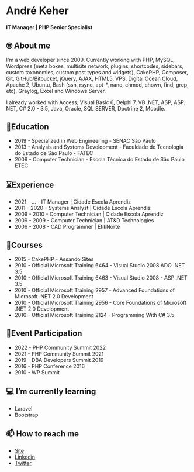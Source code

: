 # André Keher
#### IT Manager | PHP Senior Specialist

## 🤓 About me

I'm a web developer since 2009. Currently working with PHP, MySQL, Wordpress (meta boxes, multisite network, plugins, shortcodes, sidebars, custom taxonomies, custom post types and widgets), CakePHP, Composer, Git, GitHub/Bitbucket, jQuery, AJAX, HTML5, VPS, Digital Ocean Cloud, Apache 2, Ubuntu, Bash (ssh, rsync, apt-\*, nano, chmod, chown, find, grep, etc), Graylog, Excel and Windows Server.

I already worked with Access, Visual Basic 6, Delphi 7, VB .NET, ASP, ASP. NET, C# 2.0 - 3.5, Java, Oracle, SQL SERVER, Doctrine 2, Moodle.

## 🥇Education

- 2019 - Specialized in Web Engineering - SENAC São Paulo
- 2013 - Analysis and Systems Development - Faculdade de Tecnologia do Estado de São Paulo - FATEC
- 2009 - Computer Technician - Escola Técnica do Estado de São Paulo ETEC

## ⌛Experience

- 2021 - ... - IT Manager | Cidade Escola Aprendiz
- 2011 - 2020 - Systems Analyst | Cidade Escola Aprendiz
- 2009 - 2010 - Computer Technician | Cidade Escola Aprendiz
- 2009 - 2009 - Computer Technician | AT&D Technologies
- 2006 - 2008 - CAD Programmer | EtikNorte

## 📘Courses

- 2015 - CakePHP - Assando Sites
- 2010 - Official Microsoft Training 6464 - Visual Studio 2008 ADO .NET 3.5
- 2010 - Official Microsoft Training 6463 - Visual Studio 2008 - ASP .NET 3.5
- 2010 - Official Microsoft Training 2957 - Advanced Foundations of Microsoft .NET 2.0 Development
- 2010 - Official Microsoft Training 2956 - Core Foundations of Microsoft .NET 2.0 Development
- 2010 - Official Microsoft Training 2124 - Programming With C# 3.5

## 📄Event Participation

- 2022 - PHP Community Summit 2022
- 2021 - PHP Community Summit 2021
- 2019 - DBA Developers Summit 2019
- 2016 - PHP Conference 2016
- 2010 - WP Summit

## 💻 I’m currently learning

- Laravel
- Bootstrap

## 📫 How to reach me

- [Site](https://andrekeher.com.br/contato/)
- [Linkedin](https://www.linkedin.com/in/andr%C3%A9-keher-4363a729/)
- [Twitter](https://twitter.com/andrekeher)

<!--
**andrekeher/andrekeher** is a ✨ _special_ ✨ repository because its `README.md` (this file) appears on your GitHub profile.

Here are some ideas to get you started:

- 🔭 I’m currently working on ...
- 🌱 I’m currently learning ...
- 👯 I’m looking to collaborate on ...
- 🤔 I’m looking for help with ...
- 💬 Ask me about ...
- 📫 How to reach me: ...
- 😄 Pronouns: ...
- ⚡ Fun fact: ...
-->
